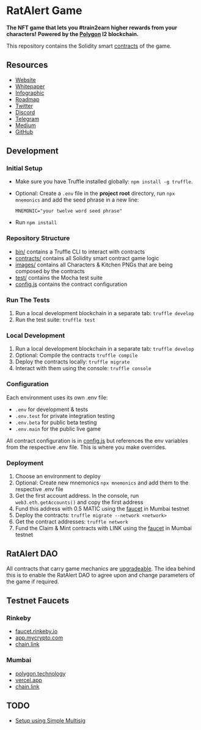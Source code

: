RatAlert Game
==============

**The NFT game that lets you #train2earn higher rewards from your characters!**
**Powered by the [Polygon](https://polygon.technology/) l2 blockchain.**

This repository contains the Solidity smart [contracts](./contracts/) of the game.


## Resources

- [Website](https://ratalert.com/)
- [Whitepaper](https://ratalert.com/whitepaper)
- [Infographic](https://ratalert.com/infographic)
- [Roadmap](https://ratalert.com/roadmap)
- [Twitter](https://twitter.com/RatAlertNFT)
- [Discord](https://discord.gg/T6THfqh37A)
- [Telegram](https://t.me/ratalert_chat)
- [Medium](https://ratalert.medium.com/)
- [GitHub](https://github.com/ratalert)


## Development

### Initial Setup

- Make sure you have Truffle installed globally: `npm install -g truffle`.
- Optional: Create a `.env` file in the **project root** directory, run `npx mnemonics` and add the seed phrase in a new line:

      MNEMONIC="your twelve word seed phrase"

- Run `npm install`


### Repository Structure

- [bin/](./bin/) contains a Truffle CLI to interact with contracts
- [contracts/](./contracts/) contains all Solidity smart contract game logic
- [images/](./images/) contains all Characters & Kitchen PNGs that are being composed by the contracts
- [test/](./test/) contains the Mocha test suite
- [config.js](./config.js) contains the contract configuration


### Run The Tests

1. Run a local development blockchain in a separate tab: `truffle develop`
2. Run the test suite: `truffle test`


### Local Development

1. Run a local development blockchain in a separate tab: `truffle develop`
2. Optional: Compile the contracts `truffle compile`
3. Deploy the contracts locally: `truffle migrate`
4. Interact with them using the console: `truffle console`


### Configuration

Each environment uses its own .env file:

- `.env` for development & tests
- `.env.test` for private integration testing
- `.env.beta` for public beta testing
- `.env.main` for the public live game

All contract configuration is in [config.js](./config.js) but references the env variables from the respective .env file. This is where you make overrides.


### Deployment

1. Choose an environment to deploy
2. Optional: Create new mnemonics `npx mnemonics` and add them to the respective .env file
3. Get the first account address. In the console, run `web3.eth.getAccounts()` and copy the first address
4. Fund this address with 0.5 MATIC using the [faucet](https://faucet.polygon.technology/) in Mumbai testnet
5. Deploy the contracts: `truffle migrate --network <network>`
6. Get the contract addresses: `truffle network`
7. Fund the Claim & Mint contracts with LINK using the [faucet](https://faucets.chain.link/mumbai) in Mumbai testnet


## RatAlert DAO

All contracts that carry game mechanics are [upgradeable](https://docs.openzeppelin.com/contracts/4.x/upgradeable).
The idea behind this is to enable the RatAlert DAO to agree upon and change parameters of the game if required.


## Testnet Faucets

### Rinkeby

- [faucet.rinkeby.io](https://faucet.rinkeby.io/)
- [app.mycrypto.com](https://app.mycrypto.com/faucet)
- [chain.link](https://faucets.chain.link/mumbai)

### Mumbai

- [polygon.technology](https://faucet.polygon.technology/)
- [vercel.app](https://testmatic.vercel.app/)
- [chain.link](https://faucets.chain.link/mumbai)


## TODO

- [Setup using Simple Multisig](https://github.com/paxosglobal/simple-multisig/)
